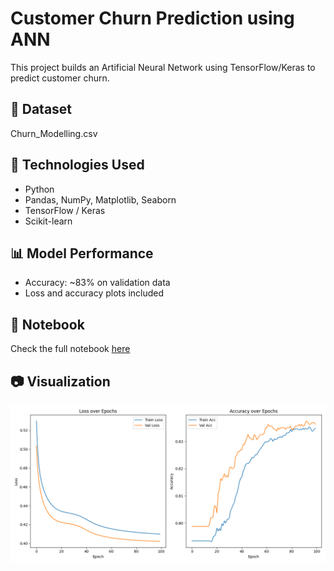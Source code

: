 # Customer Churn Prediction using ANN

This project builds an Artificial Neural Network using TensorFlow/Keras to predict customer churn.

## 📁 Dataset
Churn_Modelling.csv

## 🚀 Technologies Used
- Python
- Pandas, NumPy, Matplotlib, Seaborn
- TensorFlow / Keras
- Scikit-learn

## 📊 Model Performance
- Accuracy: ~83% on validation data
- Loss and accuracy plots included

## 📎 Notebook
Check the full notebook [here](https://github.com/gauravkumar1364/customer-churn-prediction-ann/blob/main/Customer%20churn%20prediction.ipynb)

## 📷 Visualization
![Model Performance](Figure_1.png)
